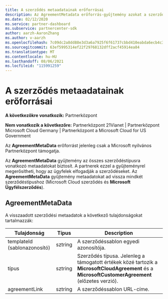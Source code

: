 ```yaml
---
title: A szerződés metaadatainak erőforrásai
description: Az AgreementMetadata erőforrás-gyűjtemény azokat a szerződéstípusokat ismerteti, amelyek segítségével a partnerek megerősítheti az ügyfelek elfogadását.
ms.date: 02/12/2020
ms.service: partner-dashboard
ms.subservice: partnercenter-sdk
author: aarzh-AaronZhang
ms.author: v-aarzh
ms.openlocfilehash: 7c09dc2a8dd88e3d3a6a7925f6f61737cbbd410eabda6ecb4c3ead13d889de04
ms.sourcegitcommit: 63ef5995314ef22f29768132dff2acf45914ea84
ms.translationtype: MT
ms.contentlocale: hu-HU
ms.lasthandoff: 08/06/2021
ms.locfileid: "115991259"
---
```

# <a name="agreement-metadata-resources"></a>A szerződés metaadatainak erőforrásai

**A következőkre vonatkozik:** Partnerközpont

**Nem vonatkozik a következőre:** Partnerközpont 21Vianet | Partnerközpont Microsoft Cloud Germany | Partnerközpont a Microsoft Cloud for US Government

Az **AgreementMetaData** erőforrást jelenleg csak a Microsoft nyilvános Partnerközpont támogatja. 

Az **AgreementMetaData** gyűjtemény az összes szerződéstípusra vonatkozó metaadatokat biztosít. A partnerek ezzel a gyűjteményrel megerősítheti, hogy az ügyfelek elfogadják a szerződéseket. Az **AgreementMetaData** gyűjtemény metaadatokat ad vissza mindkét szerződéstípushoz (Microsoft Cloud szerződés és **Microsoft Ügyfélszerződés**).

## <a name="agreementmetadata"></a>AgreementMetaData

A visszaadott szerződési metaadatok a következő tulajdonságokat tartalmazzák:

| Tulajdonság      | Típus               | Description                                                                       |
|---------------|--------------------|-----------------------------------------------------------------------------------|
| templateId (sablonazonosító)    | sztring             | A szerződéssablon egyedi azonosítója.                                       |
| típus          | sztring             | Szerződés típusa. Jelenleg a támogatott értékek közé tartozik a **MicrosoftCloudAgreement** és a **MicrosoftCustomerAgreement** (előzetes verzió). |
| agreementLink | sztring             | A szerződéssablon URL-címe.                                                    |
